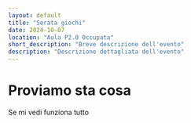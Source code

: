 ```yaml
---
layout: default
title: "Serata giochi"
date: 2024-10-07
location: "Aula P2.0 Occupata"
short_description: "Breve descrizione dell'evento"
description: "Descrizione dettagliata dell'evento"
---
```


# Proviamo sta cosa

Se mi vedi funziona tutto